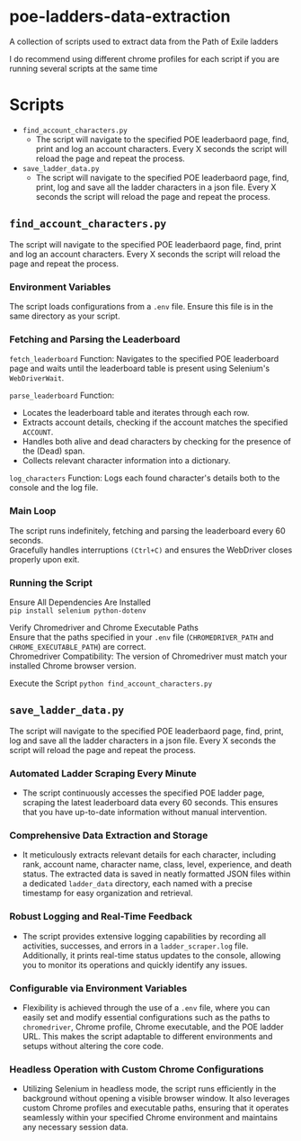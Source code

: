 # poe-ladders-data-extraction
A collection of scripts used to extract data from the Path of Exile ladders

I do recommend using different chrome profiles for each script if you are running several scripts at the same time

# Scripts
+ `find_account_characters.py`
  + The script will navigate to the specified POE leaderbaord page, find, print and log an account characters. Every X seconds the script will reload the page and repeat the process.
+ `save_ladder_data.py`
  + The script will navigate to the specified POE leaderbaord page, find, print, log and save all the ladder characters in a json file. Every X seconds the script will reload the page and repeat the process.

## `find_account_characters.py`
The script will navigate to the specified POE leaderbaord page, find, print and log an account characters. Every X seconds the script will reload the page and repeat the process.

### Environment Variables
The script loads configurations from a `.env` file. Ensure this file is in the same directory as your script.

### Fetching and Parsing the Leaderboard
`fetch_leaderboard` Function: Navigates to the specified POE leaderboard page and waits until the leaderboard table is present using Selenium's `WebDriverWait`.

`parse_leaderboard` Function: 
+ Locates the leaderboard table and iterates through each row.
+ Extracts account details, checking if the account matches the specified `ACCOUNT`.
+ Handles both alive and dead characters by checking for the presence of the (Dead) span.
+ Collects relevant character information into a dictionary.

`log_characters` Function: Logs each found character's details both to the console and the log file.

### Main Loop
The script runs indefinitely, fetching and parsing the leaderboard every 60 seconds.  
Gracefully handles interruptions `(Ctrl+C)` and ensures the WebDriver closes properly upon exit.

### Running the Script
Ensure All Dependencies Are Installed  
`pip install selenium python-dotenv`

Verify Chromedriver and Chrome Executable Paths  
Ensure that the paths specified in your `.env` file (`CHROMEDRIVER_PATH` and `CHROME_EXECUTABLE_PATH`) are correct.  
Chromedriver Compatibility: The version of Chromedriver must match your installed Chrome browser version.

Execute the Script
`python find_account_characters.py`

## `save_ladder_data.py`
The script will navigate to the specified POE leaderbaord page, find, print, log and save all the ladder characters in a json file. Every X seconds the script will reload the page and repeat the process.

### Automated Ladder Scraping Every Minute
+ The script continuously accesses the specified POE ladder page, scraping the latest leaderboard data every 60 seconds. This ensures that you have up-to-date information without manual intervention.

### Comprehensive Data Extraction and Storage
+ It meticulously extracts relevant details for each character, including rank, account name, character name, class, level, experience, and death status. The extracted data is saved in neatly formatted JSON files within a dedicated `ladder_data` directory, each named with a precise timestamp for easy organization and retrieval.

### Robust Logging and Real-Time Feedback
+ The script provides extensive logging capabilities by recording all activities, successes, and errors in a `ladder_scraper.log` file. Additionally, it prints real-time status updates to the console, allowing you to monitor its operations and quickly identify any issues.

### Configurable via Environment Variables
+ Flexibility is achieved through the use of a `.env` file, where you can easily set and modify essential configurations such as the paths to `chromedriver`, Chrome profile, Chrome executable, and the POE ladder URL. This makes the script adaptable to different environments and setups without altering the core code.

### Headless Operation with Custom Chrome Configurations
+ Utilizing Selenium in headless mode, the script runs efficiently in the background without opening a visible browser window. It also leverages custom Chrome profiles and executable paths, ensuring that it operates seamlessly within your specified Chrome environment and maintains any necessary session data.

